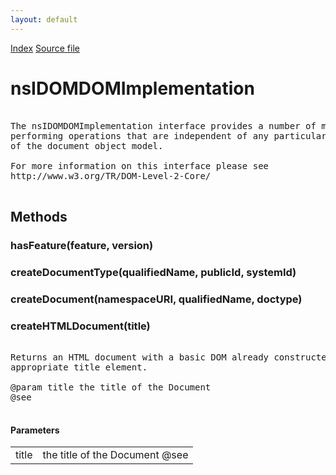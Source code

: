 ```yaml
---
layout: default
---
```

<div id='links'><a href="../index.html">Index</a>
<a href="http://dxr.mozilla.org/mozilla-central/source/dom/interfaces/core/nsIDOMDOMImplementation.idl">Source file</a>
</div>

# nsIDOMDOMImplementation #
<pre>  
The nsIDOMDOMImplementation interface provides a number of methods for   
performing operations that are independent of any particular instance   
of the document object model.  
  
For more information on this interface please see   
http://www.w3.org/TR/DOM-Level-2-Core/  
  
</pre>
## Methods ##

### hasFeature(feature, version) ###

### createDocumentType(qualifiedName, publicId, systemId) ###

### createDocument(namespaceURI, qualifiedName, doctype) ###

### createHTMLDocument(title) ###
<pre>  
Returns an HTML document with a basic DOM already constructed and with an  
appropriate title element.  
  
@param title the title of the Document  
@see <http://www.whatwg.org/html/#creating-documents>  
  
</pre>
#### Parameters ####

<table>

<tr>
<td>title</td>
<td>the title of the Document  
@see <http://www.whatwg.org/html/#creating-documents>  
</td>
</tr>

</table>
